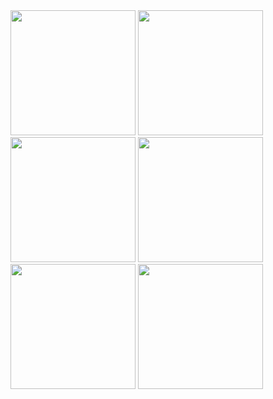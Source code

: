 <img src="https://github.com/user-attachments/assets/4409c156-a6c7-4147-9b1c-b28cb8a4fd0e" width="200">
<img src="https://github.com/user-attachments/assets/a9a3d648-d503-49fa-b1eb-6087dd81dd1d" width="200">
<img src="https://github.com/user-attachments/assets/31e6670d-57c9-428b-a8d6-413e8966edea" width="200">
<img src="https://github.com/user-attachments/assets/6b5c379e-7aee-4168-99ae-51e9323c8426" width="200">
<img src="https://github.com/user-attachments/assets/1b1d7436-e79d-48f6-8fa5-c293c3fd98be" width="200">
<img src="https://github.com/user-attachments/assets/19731830-a7dd-4aaa-b631-4748692ea523" width="200">

